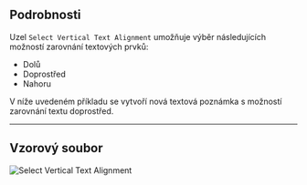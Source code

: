 ## Podrobnosti
Uzel `Select Vertical Text Alignment` umožňuje výběr následujících možností zarovnání textových prvků:
- Dolů
- Doprostřed
- Nahoru

V níže uvedeném příkladu se vytvoří nová textová poznámka s možností zarovnání textu doprostřed.
___
## Vzorový soubor

![Select Vertical Text Alignment](./DSRevitNodesUI.VerticalAlignment_img.jpg)
